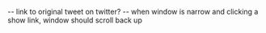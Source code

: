-- link to original tweet on twitter?
-- when window is narrow and clicking a show link, window should scroll back up
